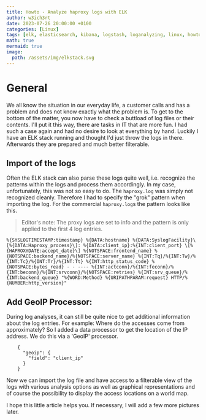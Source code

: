 ```yaml
---
title: Howto - Analyze haproxy logs with ELK
author: w3ich3rt
date: 2023-07-26 20:00:00 +0100
categories: [Linux]
tags: [elk, elasticsearch, kibana, logstash, loganalyzing, linux, howto, grokpattern]
math: true
mermaid: true
image:
  path: /assets/img/elkstack.svg
---
```


# General

We all know the situation in our everyday life, a customer calls and has a problem and does not know exactly what the problem is. To get to the bottom of the matter, you now have to check a buttload of log files or their contents. I'll put it this way, there are tasks in IT that are more fun.
I had such a case again and had no desire to look at everything by hand. Luckily I have an ELK stack running and thought I'd just throw the logs in there. Afterwards they are prepared and much better filterable.

## Import of the logs

Often the ELK stack can also parse these logs quite well, i.e. recognize the patterns within the logs and process them accordingly. In my case, unfortunately, this was not so easy to do. The `haproxy.log` was simply not recognized cleanly. Therefore I had to specify the "grok" pattern when importing the log. For the commercial `haproxy.log`s the pattern looks like this.

> Editor's note: The proxy logs are set to info and the pattern is only applied to the first 4 log entries.

```text
%{SYSLOGTIMESTAMP:timestamp} %{DATA:hostname} %{DATA:SyslogFacility}\[%{DATA:Haproxy_process}\]: %{DATA:client_ip}:%{INT:client_port} \[%{HAPROXYDATE:accept_date}\] %{NOTSPACE:frontend_name} %{NOTSPACE:backend_name}/%{NOTSPACE:server_name} %{INT:Tq}/%{INT:Tw}/%{INT:Tc}/%{INT:Tr}/%{INT:Tt} %{INT:http_status_code} %{NOTSPACE:bytes_read} - - ---- %{INT:actconn}/%{INT:feconn}/%{INT:beconn}/%{INT:srvconn}/%{NOTSPACE:retries} %{INT:srv_queue}/%{INT:backend_queue} "%{WORD:Method} %{URIPATHPARAM:request} HTTP/%{NUMBER:http_version}"
```

## Add GeoIP Processor:

During log analyses, it can still be quite nice to get additional information about the log entries. For example: Where do the accesses come from approximately? So I added a data processor to get the location of the IP address. We do this via a 'GeoIP' processor. 

```text
    {
      "geoip": {
        "field": "client_ip"
      }
    }
```

Now we can import the log file and have access to a filterable view of the logs with various analysis options as well as graphical representations and of course the possibility to display the access locations on a world map.

I hope this little article helps you. If necessary, I will add a few more pictures later.
